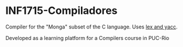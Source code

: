 # INF1715-Compiladores

Compiler for the "Monga" subset of the C language.
Uses [lex and yacc](http://dinosaur.compilertools.net/).

Developed as a learning platform for a Compilers course in PUC-Rio
